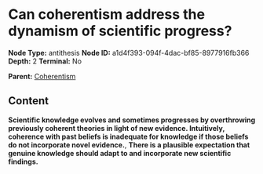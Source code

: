 # Can coherentism address the dynamism of scientific progress?

**Node Type:** antithesis
**Node ID:** a1d4f393-094f-4dac-bf85-8977916fb366
**Depth:** 2
**Terminal:** No

**Parent:** [Coherentism](coherentism.md)

## Content

**Scientific knowledge evolves and sometimes progresses by overthrowing previously coherent theories in light of new evidence. Intuitively, coherence with past beliefs is inadequate for knowledge if those beliefs do not incorporate novel evidence.**, **There is a plausible expectation that genuine knowledge should adapt to and incorporate new scientific findings.**
